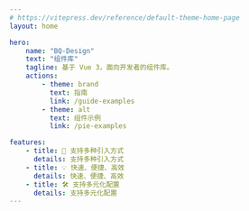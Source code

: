 ```yaml
---
# https://vitepress.dev/reference/default-theme-home-page
layout: home

hero:
    name: "BQ-Design"
    text: "组件库"
    tagline: 基于 Vue 3，面向开发者的组件库。
    actions:
        - theme: brand
          text: 指南
          link: /guide-examples
        - theme: alt
          text: 组件示例
          link: /pie-examples

features:
    - title: 🚀 支持多种引入方式
      details: 支持多种引入方式
    - title: 💡 快速、便捷、高效
      details: 快速、便捷、高效
    - title: 🛠️ 支持多元化配置
      details: 支持多元化配置
---
```

